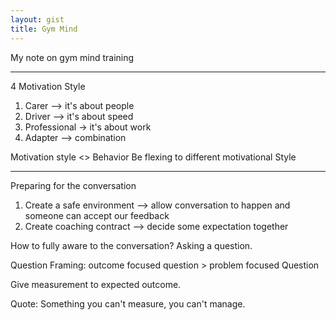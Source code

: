 ```yaml
---
layout: gist
title: Gym Mind
---
```


My note on gym mind training

---

4 Motivation Style
1. Carer --> it's about people
2. Driver --> it's about speed
3. Professional -> it's about work
4. Adapter --> combination

Motivation style <> Behavior
Be flexing to different motivational Style

---

Preparing for the conversation
1. Create a safe environment --> allow conversation to happen and someone can accept our feedback
2. Create coaching contract --> decide some expectation together

How to fully aware to the conversation? Asking a question.

Question Framing: outcome focused question > problem focused Question

Give measurement to expected outcome.

Quote: Something you can't measure, you can't manage.
